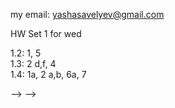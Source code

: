 my email: yashasavelyev@gmail.com

HW Set 1 for wed

1.2: 1, 5  
1.3: 2 d,f, 4  
1.4: 1a, 2 a,b, 6a, 7  
<!-- 1.5: 1, 4a,b, 5 -->

<!-- HW Set 2 for fri -->
<!--  -->
<!-- 1.6: 1, 3, 7a,b, 10, 15  -->
<!-- 1.7: 1, 6 -->
<!-- 2.1: 3,4, 5a,b, 7, 8, 9, 13   -->
<!--  -->
<!-- HW Set 3 for fri -->
<!--  -->
<!-- 2.2: 1   -->
<!-- 3.1: 1,2   -->
<!-- 3.2: 6, 13, 15   -->
<!-- 3.3: 1,2,3,4   -->
<!--  -->
<!--  -->
<!-- <!-- 3.4: 10,11   --> -->
<!-- <!-- 4.1 2, 3, 4   --> -->
<!--  -->
